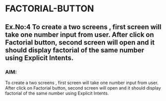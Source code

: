 # FACTORIAL-BUTTON
## Ex.No:4 To create a two screens , first screen will take one number input from user. After click on Factorial button, second screen will open and it should display factorial of the same number using Explicit Intents.
### AIM:
To create a two screens , first screen will take one number input from user. After click on Factorial button, second screen will open and it should display factorial of the same number using Explicit Intents.
